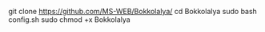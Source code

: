 git clone https://github.com/MS-WEB/Bokkolalya/
cd Bokkolalya 
sudo bash config.sh
sudo chmod +x Bokkolalya 
